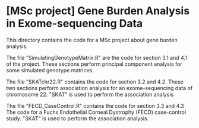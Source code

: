 # [MSc project] Gene Burden Analysis in Exome-sequencing Data

This directory contains the code for a MSc project about gene burden analysis. 

The file "SimulatingGenotypeMatrix.R" are the code for section 3.1 and 4.1 of the project. 
These sections perform principal component analysis for some simulated genotype matrices.

The file "SKATchr22.R" contains the code for section 3.2 and 4.2. 
These two sections perform association analysis for an exome-sequencing data of chromosome 22. "SKAT" is used to perform the association analysis

The file "FECD_CaseControl.R" contains the code for section 3.3 and 4.3
The code for a Fuchs Endothelial Corneal Dystrophy (FECD) case-control study. "SKAT" is used to perform the association analysis.

